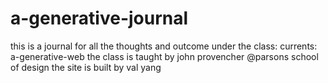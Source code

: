 # a-generative-journal
this is a journal for all the thoughts and outcome under the class: currents: a-generative-web
the class is taught by john provencher @parsons school of design
the site is built by val yang
